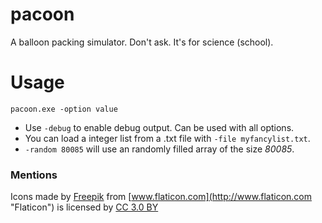 # pacoon  
A balloon packing simulator. Don't ask. It's for science (school).
# Usage  
````batch
pacoon.exe -option value
````
- Use `-debug` to enable debug output. Can be used with all options.  
- You can load a integer list from a .txt file with `-file myfancylist.txt`.  
- `-random 80085` will use an randomly filled array of the size *80085*.  

### Mentions  
Icons made by [Freepik](http://www.flaticon.com/authors/freepik "Freepik") from [www.flaticon.com](http://www.flaticon.com "Flaticon") is licensed by [CC 3.0 BY](http://creativecommons.org/licenses/by/3.0/ "Creative Commons BY 3.0")  
